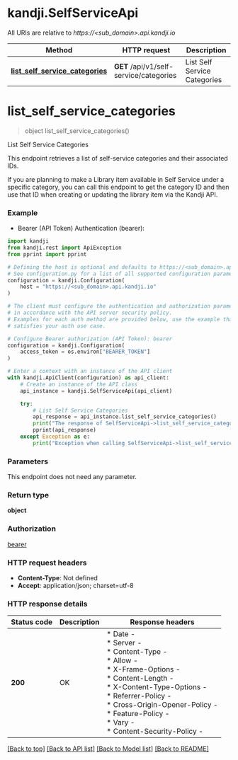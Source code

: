 # kandji.SelfServiceApi

All URIs are relative to *https://&lt;sub_domain&gt;.api.kandji.io*

Method | HTTP request | Description
------------- | ------------- | -------------
[**list_self_service_categories**](SelfServiceApi.md#list_self_service_categories) | **GET** /api/v1/self-service/categories | List Self Service Categories


# **list_self_service_categories**
> object list_self_service_categories()

List Self Service Categories

<p>This endpoint retrieves a list of self-service categories and their associated IDs.</p> <p>If you are planning to make a Library item available in Self Service under a specific category, you can call this endpoint to get the category ID and then use that ID when creating or updating the library item via the Kandji API.</p>

### Example

* Bearer (API Token) Authentication (bearer):

```python
import kandji
from kandji.rest import ApiException
from pprint import pprint

# Defining the host is optional and defaults to https://<sub_domain>.api.kandji.io
# See configuration.py for a list of all supported configuration parameters.
configuration = kandji.Configuration(
    host = "https://<sub_domain>.api.kandji.io"
)

# The client must configure the authentication and authorization parameters
# in accordance with the API server security policy.
# Examples for each auth method are provided below, use the example that
# satisfies your auth use case.

# Configure Bearer authorization (API Token): bearer
configuration = kandji.Configuration(
    access_token = os.environ["BEARER_TOKEN"]
)

# Enter a context with an instance of the API client
with kandji.ApiClient(configuration) as api_client:
    # Create an instance of the API class
    api_instance = kandji.SelfServiceApi(api_client)

    try:
        # List Self Service Categories
        api_response = api_instance.list_self_service_categories()
        print("The response of SelfServiceApi->list_self_service_categories:\n")
        pprint(api_response)
    except Exception as e:
        print("Exception when calling SelfServiceApi->list_self_service_categories: %s\n" % e)
```



### Parameters

This endpoint does not need any parameter.

### Return type

**object**

### Authorization

[bearer](../README.md#bearer)

### HTTP request headers

 - **Content-Type**: Not defined
 - **Accept**: application/json; charset=utf-8

### HTTP response details

| Status code | Description | Response headers |
|-------------|-------------|------------------|
**200** | OK |  * Date -  <br>  * Server -  <br>  * Content-Type -  <br>  * Allow -  <br>  * X-Frame-Options -  <br>  * Content-Length -  <br>  * X-Content-Type-Options -  <br>  * Referrer-Policy -  <br>  * Cross-Origin-Opener-Policy -  <br>  * Feature-Policy -  <br>  * Vary -  <br>  * Content-Security-Policy -  <br>  |

[[Back to top]](#) [[Back to API list]](../README.md#documentation-for-api-endpoints) [[Back to Model list]](../README.md#documentation-for-models) [[Back to README]](../README.md)

